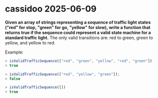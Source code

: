 # cassidoo 2025-06-09

**Given an array of strings representing a sequence of traffic light states ("red"
for stop, "green" for go, "yellow" for slow), write a function that returns true
if the sequence could represent a valid state machine for a standard traffic
light.** The only valid transitions are: red to green, green to yellow, and yellow
to red.

Example:

```javascript
> isValidTrafficSequence(["red", "green", "yellow", "red", "green"])
> true

> isValidTrafficSequence(["red", "yellow", "green"]);
> false

> isValidTrafficSequence([])
> true
```
